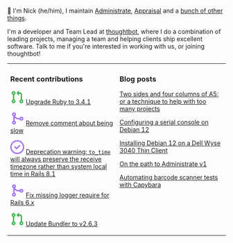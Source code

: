 👋 I'm Nick (he/him), I maintain [Administrate][1], [Appraisal][2] and a [bunch
of other things][3].

I'm a developer and Team Lead at [thoughtbot][4], where I do a combination of
leading projects, managing a team and helping clients ship excellent software.
Talk to me if you're interested in working with us, or joining thoughtbot!

<table><tr><td valign="top" width="50%">

### Recent contributions

<!-- contributions starts -->
![](icons/pull_request_open.svg) [Upgrade Ruby to 3.4.1](https://github.com/nickcharlton/nickcharlton/pull/6)

![](icons/pull_request_merged.svg) [Remove comment about being slow](https://github.com/nickcharlton/nickcharlton/pull/5)

![](icons/issue_closed.svg) [Deprecation warning: `to_time` will always preserve the receive timezone rather than system local time in Rails 8.1](https://github.com/thoughtbot/administrate/issues/2747)

![](icons/pull_request_merged.svg) [Fix missing logger require for Rails 6.x](https://github.com/thoughtbot/administrate/pull/2765)

![](icons/pull_request_open.svg) [Update Bundler to v2.6.3](https://github.com/thoughtbot/administrate/pull/2760)

<!-- contributions ends -->
</td><td valign="top" width="50%">

### Blog posts

<!-- blog starts -->
[Two sides and four columns of A5: or a technique to help with too many projects](https://nickcharlton.net/posts/two-sides-and-four-columns-of-5-a-technique-to-help-with-too-many-projects.html)

[Configuring a serial console on Debian 12](https://nickcharlton.net/posts/configuring-serial-console-debian-12.html)

[Installing Debian 12 on a Dell Wyse 3040 Thin Client](https://nickcharlton.net/posts/installing-debian-12-dell-wyse-3040.html)

[On the path to Administrate v1](https://nickcharlton.net/posts/path-to-administate-v1.html)

[Automating barcode scanner tests with Capybara](https://nickcharlton.net/posts/automating-barcode-scanner-tests-with-capybara.html)

<!-- blog ends -->
</td></tr></table>

[1]: https://github.com/thoughtbot/administrate
[2]: https://github.com/thoughtbot/appraisal
[3]: https://github.com/nickcharlton?tab=repositories
[4]: https://thoughtbot.com
